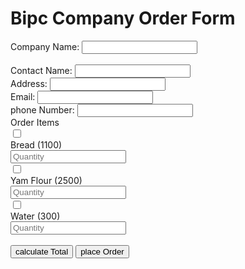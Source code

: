 <!DOCTYPE html>
<html lang="en">
    <head>
        <meta charset="UTF-8" />
        <meta name="viewport" content="width=device-width, initial-scale=1.0" />
        <link rel="stylesheet" href="style.css"/>
        <title>Order Form</title>
    </head>
    <body
        <div class="container">
            <h1>Bipc Company Order Form</h1>
            <form id="Order-form">
                <div class="section">
                <label for="CompanyName">Company Name:</label>
                <input type="text" id="CompanyName"Name="CompanyName" required><br><br>
                </div>
                <div class="section">
                    <label for="contactName">Contact Name:</label>
                    <input type="text"id="contactName" name="contactName"required>
                </div>
                <div class="section">
                    <label for="Address">Address:</label>
                    <input type="text"id="address" name="address"required>
                </div>
                <div class="section">
                    <label for="email">Email:</label>
                    <input type="email" id="email" name="email" required>
                </div>
                <div class="section">
                    <label for="phoneNumber">phone Number:</label>
                    <input type="tel" id="phoneNumber" name="phoneNumber"required>
                </div>
                <div class="section">
                    <label for="OrderItems">Order Items</label><br>
                    <input type="checkbox"id="bread"name="bread" required>
                </div>
                <div class="section">
                    <label for="bread">Bread (1100)</label><br>
                    <input type="number" id="breadQuantity"name="breadQuantity" placeholder="Quantity"><br>
                    <input type="checkbox" id="yamFlour"name="yamFlour"><br>
                </div>
                <div class="section">
                    <label for="yamFlour">Yam Flour (2500)</label><br>
                    <input type="number" id="yamFlourQuantity"name="yamFlourQuantity" placeholder="Quantity"><br>
                    <input type="checkbox" id="water"name="water">
                </div>
                <div class="section">
                    <label for="water">Water (300)</label><br>
                    <input type="number" id="waterQuantity"name="waterQuantity" placeholder="Quantity"><br><br>
                </div>
                <div class="section">
                    <input type="button" oneclick="calculate()" value="calculate Total">
                    <input type="submit" value="place Order">
                </div>
            </form>
        </div>
    </body>
</html>
